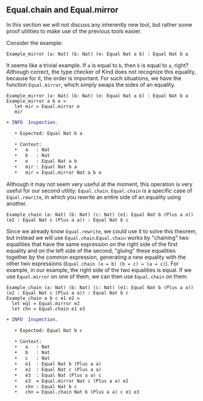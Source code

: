 ## Equal.chain and Equal.mirror

In this section we will not discuss any inherently new tool, but rather some proof utilities to make use of the previous tools easier.

Consider the example:

```rust,ignore
Example_mirror (a: Nat) (b: Nat) (e: Equal Nat a b) : Equal Nat b a
```

It seems like a trivial example. If ``a`` is equal to ``b``, then ``b`` is equal to ``a``, right? Although correct, the type checker of Kind does not recognize this equality, because for it, the order is important. For such situations, we have the function ``Equal.mirror``, which simply swaps the sides of an equality.

```rust,ignore
Example_mirror (a: Nat) (b: Nat) (e: Equal Nat a b) : Equal Nat b a
Example_mirror a b e = 
   let mir = Equal.mirror e
   mir
```

```diff
+ INFO  Inspection.

   • Expected: Equal Nat b a 

   • Context: 
   •   a   : Nat 
   •   b   : Nat 
   •   e   : Equal Nat a b
   •   mir : Equal Nat b a 
   •   mir = Equal.mirror Nat a b e
```

Although it may not seem very useful at the moment, this operation is very useful for our second utility: ``Equal.chain``. ``Equal.chain`` is a specific case of ``Equal.rewrite``, in which you rewrite an entire side of an equality using another.

```rust,ignore
Example_chain (a: Nat) (b: Nat) (c: Nat) (e1: Equal Nat b (Plus a a)) (e2 : Equal Nat c (Plus a a)) : Equal Nat b c
```

Since we already know ``Equal.rewrite``, we could use it to solve this theorem, but instead we will use ``Equal.chain``.``Equal.chain`` works by "chaining" two equalities that have the same expression on the right side of the first equality and on the left side of the second, "gluing" these equalities together by the common expression, generating a new equality with the other two expressions (``Equal.chain (a = b) (b = c) = (a = c)``). For example, in our example, the right side of the two equalities is equal. If we use ``Equal.mirror`` on one of them, we can then use ``Equal.chain`` on them:

```rust,ignore
Example_chain (a: Nat) (b: Nat) (c: Nat) (e1: Equal Nat b (Plus a a)) (e2 : Equal Nat c (Plus a a)) : Equal Nat b c
Example_chain a b c e1 e2 =
  let eql = Equal.mirror e2
  let chn = Equal.chain e1 e3

```

```diff
+ INFO  Inspection.

   • Expected: Equal Nat b c

   • Context: 
   •   a   : Nat 
   •   b   : Nat 
   •   c   : Nat 
   •   e1  : Equal Nat b (Plus a a) 
   •   e2  : Equal Nat c (Plus a a) 
   •   e3  : Equal Nat (Plus a a) c
   •   e3  = Equal.mirror Nat c (Plus a a) e2
   •   chn : Equal Nat b c
   •   chn = Equal.chain Nat b (Plus a a) c e1 e3
```